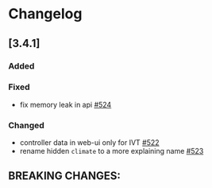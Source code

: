# Changelog

## [3.4.1]

### Added

### Fixed

- fix memory leak in api [#524](https://github.com/emsesp/EMS-ESP32/issues/524)

### Changed

- controller data in web-ui only for IVT [#522](https://github.com/emsesp/EMS-ESP32/issues/522)
- rename hidden `climate` to a more explaining name [#523](https://github.com/emsesp/EMS-ESP32/issues/523)

## **BREAKING CHANGES:**
